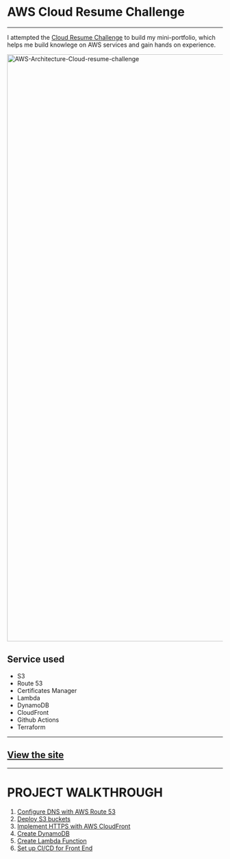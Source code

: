 
# AWS Cloud Resume Challenge
-----
I attempted the [Cloud Resume Challenge](https://cloudresumechallenge.dev/) to build my mini-portfolio, which helps me build knowlege on AWS services and gain hands on experience. 

<img width="1368" alt="AWS-Architecture-Cloud-resume-challenge" src="https://github.com/hhphu/Cloud/assets/45286750/0fb1278f-978f-41c5-8f42-eb63efe8f8c1">

## Service used
- S3
- Route 53
- Certificates Manager
- Lambda
- DynamoDB
- CloudFront
- Github Actions
- Terraform

-----
## [View the site](https://hhphu.com)
-----

# PROJECT WALKTHROUGH
1. [Configure DNS with AWS Route 53](configure-dns-route53.md)
2. [Deploy S3 buckets](deploy-s3.md)
3. [Implement HTTPS with AWS CloudFront](implement-https-cloudfront.md)
4. [Create DynamoDB](create-dynamodb.md)
5. [Create Lambda Function](create-lambda-function.md)
6. [Set up CI/CD for Front End](setup-cicd.md)

